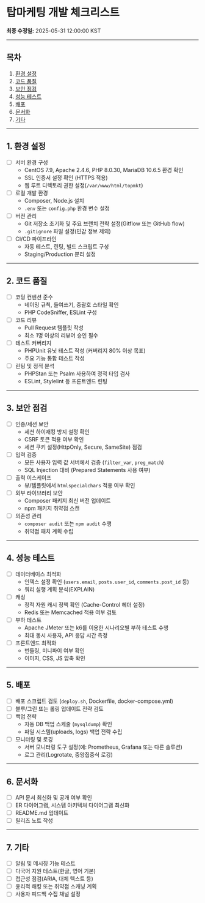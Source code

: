 # 탑마케팅 개발 체크리스트

**최종 수정일:** 2025-05-31 12:00:00 KST

---

## 목차
1. [환경 설정](#환경-설정)  
2. [코드 품질](#코드-품질)  
3. [보안 점검](#보안-점검)  
4. [성능 테스트](#성능-테스트)  
5. [배포](#배포)  
6. [문서화](#문서화)  
7. [기타](#기타)

---

## 1. 환경 설정
- [ ] 서버 환경 구성  
  - CentOS 7.9, Apache 2.4.6, PHP 8.0.30, MariaDB 10.6.5 환경 확인  
  - SSL 인증서 설정 확인 (HTTPS 적용)  
  - 웹 루트 디렉토리 권한 설정(`/var/www/html/topmkt`)  
- [ ] 로컬 개발 환경  
  - Composer, Node.js 설치  
  - `.env` 또는 `config.php` 환경 변수 설정  
- [ ] 버전 관리  
  - Git 저장소 초기화 및 주요 브랜치 전략 설정(Gitflow 또는 GitHub flow)  
  - `.gitignore` 파일 설정(민감 정보 제외)  
- [ ] CI/CD 파이프라인  
  - 자동 테스트, 린팅, 빌드 스크립트 구성  
  - Staging/Production 분리 설정  

---

## 2. 코드 품질
- [ ] 코딩 컨벤션 준수  
  - 네이밍 규칙, 들여쓰기, 중괄호 스타일 확인  
  - PHP CodeSniffer, ESLint 구성  
- [ ] 코드 리뷰  
  - Pull Request 템플릿 작성  
  - 최소 1명 이상의 리뷰어 승인 필수  
- [ ] 테스트 커버리지  
  - PHPUnit 유닛 테스트 작성 (커버리지 80% 이상 목표)  
  - 주요 기능 통합 테스트 작성  
- [ ] 린팅 및 정적 분석  
  - PHPStan 또는 Psalm 사용하여 정적 타입 검사  
  - ESLint, Stylelint 등 프론트엔드 린팅  

---

## 3. 보안 점검
- [ ] 인증/세션 보안  
  - 세션 하이재킹 방지 설정 확인  
  - CSRF 토큰 적용 여부 확인  
  - 세션 쿠키 설정(HttpOnly, Secure, SameSite) 점검  
- [ ] 입력 검증  
  - 모든 사용자 입력 값 서버에서 검증 (`filter_var`, `preg_match`)  
  - SQL Injection 대비 (Prepared Statements 사용 여부)  
- [ ] 출력 이스케이프  
  - 뷰/템플릿에서 `htmlspecialchars` 적용 여부 확인  
- [ ] 외부 라이브러리 보안  
  - Composer 패키지 최신 버전 업데이트  
  - npm 패키지 취약점 스캔  
- [ ] 의존성 관리  
  - `composer audit` 또는 `npm audit` 수행  
  - 취약점 패치 계획 수립  

---

## 4. 성능 테스트
- [ ] 데이터베이스 최적화  
  - 인덱스 설정 확인 (`users.email`, `posts.user_id`, `comments.post_id` 등)  
  - 쿼리 실행 계획 분석(EXPLAIN)  
- [ ] 캐싱  
  - 정적 자원 캐시 정책 확인 (Cache-Control 헤더 설정)  
  - Redis 또는 Memcached 적용 여부 검토  
- [ ] 부하 테스트  
  - Apache JMeter 또는 k6를 이용한 시나리오별 부하 테스트 수행  
  - 최대 동시 사용자, API 응답 시간 측정  
- [ ] 프론트엔드 최적화  
  - 번들링, 미니파이 여부 확인  
  - 이미지, CSS, JS 압축 확인  

---

## 5. 배포
- [ ] 배포 스크립트 검토 (`deploy.sh`, Dockerfile, docker-compose.yml)  
- [ ] 블루/그린 또는 롤링 업데이트 전략 검토  
- [ ] 백업 전략  
  - 자동 DB 백업 스케줄 (`mysqldump`) 확인  
  - 파일 시스템(uploads, logs) 백업 전략 수립  
- [ ] 모니터링 및 로깅  
  - 서버 모니터링 도구 설정(예: Prometheus, Grafana 또는 다른 솔루션)  
  - 로그 관리(Logrotate, 중앙집중식 로깅)  

---

## 6. 문서화
- [ ] API 문서 최신화 및 공개 여부 확인  
- [ ] ER 다이어그램, 시스템 아키텍처 다이어그램 최신화  
- [ ] README.md 업데이트  
- [ ] 릴리즈 노트 작성  

---

## 7. 기타
- [ ] 알림 및 메시징 기능 테스트  
- [ ] 다국어 지원 테스트(한글, 영어 기본)  
- [ ] 접근성 점검(ARIA, 대체 텍스트 등)  
- [ ] 윤리적 해킹 또는 취약점 스캐닝 계획  
- [ ] 사용자 피드백 수집 채널 설정  
